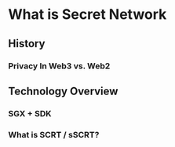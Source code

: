 # What is Secret Network 

## History 

### Privacy In Web3 vs. Web2

## Technology Overview 

### SGX + SDK

### What is SCRT / sSCRT? 
